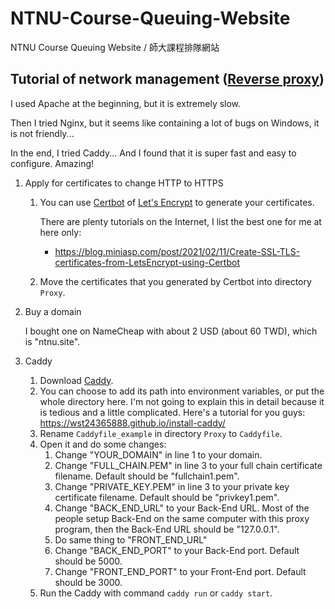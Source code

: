 # NTNU-Course-Queuing-Website
NTNU Course Queuing Website / 師大課程排隊網站

## Tutorial of network management ([Reverse proxy](https://zh.wikipedia.org/wiki/%E5%8F%8D%E5%90%91%E4%BB%A3%E7%90%86))

I used Apache at the beginning, but it is extremely slow.

Then I tried Nginx, but it seems like containing a lot of bugs on Windows, it is not friendly...

In the end, I tried Caddy... And I found that it is super fast and easy to configure. Amazing!

1. Apply for certificates to change HTTP to HTTPS

   1. You can use [Certbot](https://certbot.eff.org/) of [Let's Encrypt](https://letsencrypt.org/zh-tw/) to generate your certificates.
   
      There are plenty tutorials on the Internet, I list the best one for me at here only:
      - https://blog.miniasp.com/post/2021/02/11/Create-SSL-TLS-certificates-from-LetsEncrypt-using-Certbot

   2. Move the certificates that you generated by Certbot into directory `Proxy`.
   
2. Buy a domain

   I bought one on NameCheap with about 2 USD (about 60 TWD), which is "ntnu.site".

3. Caddy

   1. Download [Caddy](https://github.com/caddyserver/caddy/releases/download/v2.4.6/caddy_2.4.6_windows_amd64.zip).
   2. You can choose to add its path into environment variables, or put the whole directory here.
      I'm not going to explain this in detail because it is tedious and a little complicated.
      Here's a tutorial for you guys: https://wst24365888.github.io/install-caddy/
   3. Rename `Caddyfile_example` in directory `Proxy` to `Caddyfile`.
   4. Open it and do some changes:
      1. Change "YOUR_DOMAIN" in line 1 to your domain.
      2. Change "FULL_CHAIN.PEM" in line 3 to your full chain certificate filename. Default should be "fullchain1.pem".
      3. Change "PRIVATE_KEY.PEM" in line 3 to your private key certificate filename. Default should be "privkey1.pem".
      4. Change "BACK_END_URL" to your Back-End URL.
         Most of the people setup Back-End on the same computer with this proxy program, then the Back-End URL should be "127.0.0.1".
      5. Do same thing to "FRONT_END_URL"
      6. Change "BACK_END_PORT" to your Back-End port. Default should be 5000.
      7. Change "FRONT_END_PORT" to your Front-End port. Default should be 3000.
   3. Run the Caddy with command `caddy run` or `caddy start`.
